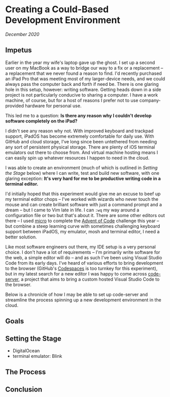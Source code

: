 # Creating a Could-Based Development Environment

_December 2020_

## Impetus

Earlier in the year my wife's laptop gave up the ghost. I set up a second user on my MacBook as a way to bridge our way to a fix or a replacement – a replacement that we never found a reason to find. I'd recently purchased an iPad Pro that was meeting most of my larger-device needs, and we could always pass the computer back and forth if need be. There is one glaring hole in this setup, however: writing software. Getting heads down in a side project is not particularly conducive to sharing a computer. I have a work machine, of course, but for a host of reasons I prefer not to use company-provided hardware for personal use.

This led me to a question: **Is there any reason why I couldn't develop software completely on the iPad?**

I didn't see any reason why not. With improved keyboard and trackpad support, iPadOS has become extremely comfortable for daily use. With GitHub and cloud storage, I've long since been untethered from needing any sort of persistent physical storage. There are plenty of iOS terminal emulators out there to choose from. And virtual machine hosting means I can easily spin up whatever resources I happen to need in the cloud.

I was able to create an environment (much of which is outlined in _Setting the Stage_ below) where I can write, test and build new software, with one glaring exception: **It's very hard for me to be productive writing code in a terminal editor.**

I'd initially hoped that this experiment would give me an excuse to beef up my terminal editor chops – I've worked with wizards who never touch the mouse and can create brilliant software with just a command prompt and a dream – but I came to Vim late in life. I can `:wq` my way around a configuration file or two but that's about it. There are some other editors out there – I used [micro][1] to complete the [Advent of Code][2] challenge this year – but combine a steep learning curve with sometimes challenging keyboard support between iPadOS, my emulator, mosh and terminal editor, I need a better solution.

Like most software engineers out there, my IDE setup is a very personal choice. I don't have a lot of requirements – I'm primarily write software for the web, a simple editor will do – and as such I've been using Visual Studio Code from its early days. I've heard of various efforts to bring development to the browser (GitHub's [Codespaces][3] is too turnkey for this experiment), but in my latest search for a new editor I was happy to come across [code-server][4], a project that aims to bring a custom hosted Visual Studio Code to the browser.

Below is a chronicle of how I may be able to set up code-server and streamline the process spinning up a new development environment in the cloud.

[1]: https://micro-editor.github.io/
[2]: ../projects/advent-of-code/2020
[3]: https://code.visualstudio.com/docs/remote/codespaces
[4]: https://github.com/cdr/code-server

## Goals

## Setting the Stage

- DigitalOcean
- terminal emulator: Blink

## The Process

## Conclusion
